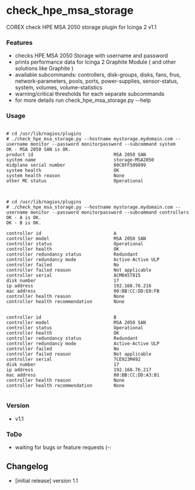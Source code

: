 # check_hpe_msa_storage

COREX check HPE MSA 2050 storage plugin for Icinga 2 v1.1
 
### Features
 - checks HPE MSA 2050 Storage with username and password
 - prints performance data for Icinga 2 Graphite Module ( and other solutions like Graphite )
 - available subcommands: controllers, disk-groups, disks, fans, frus, network-parameters, pools, ports, power-supplies, sensor-status, system, volumes, volume-statistics
 - warning/critical thresholds for each separate subcommands
 - for more details run check_hpe_msa_storage.py --help

### Usage

<pre><code>
# cd /usr/lib/nagios/plugins
# ./check_hpe_msa_storage.py --hostname mystorage.mydomain.com --username monitor --password monitorpassword --subcommand system
OK - MSA 2050 SAN is OK.
product id                              MSA 2050 SAN
system name                             storage-MSA2050
midplane serial number                  00C0FF509899
system health                           OK
system health reason                    None
other MC status                         Operational

</code></pre>

<pre><code>
# cd /usr/lib/nagios/plugins
# ./check_hpe_msa_storage.py --hostname mystorage.mydomain.com --username monitor --password monitorpassword --subcommand controllers
OK - A is OK.
OK - B is OK.

controller id                           A
controller model                        MSA 2050 SAN
controller status                       Operational
controller health                       OK
controller redundancy status            Redundant
controller redundancy mode              Active-Active ULP
controller failed                       No
controller failed reason                Not applicable
controller serial                       ACM045T015
disk number                             17
ip address                              192.168.76.216
mac address                             00:BB:CC:DD:E0:FB
controller health reason                None
controller health recommendation        None


controller id                           B
controller model                        MSA 2050 SAN
controller status                       Operational
controller health                       OK
controller redundancy status            Redundant
controller redundancy mode              Active-Active ULP
controller failed                       No
controller failed reason                Not applicable
controller serial                       7CE923M492
disk number                             17
ip address                              192.168.76.217
mac address                             00:BB:CC:DD:A3:B1
controller health reason                None
controller health recommendation        None

</code></pre>



### Version

 - v1.1

### ToDo

 - waiting for bugs or feature requests (-:

## Changelog
 - [initial release] version 1.1
